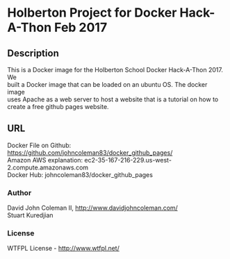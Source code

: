 # Holberton Project for Docker Hack-A-Thon Feb 2017

## Description
This is a Docker image for the Holberton School Docker Hack-A-Thon 2017.  We  
built a Docker image that can be loaded on an ubuntu OS.  The docker image  
uses Apache as a web server to host a website that is a tutorial on how to  
create a free github pages website.  

## URL

Docker File on Github: https://github.com/johncoleman83/docker_github_pages/  
Amazon AWS explanation: ec2-35-167-216-229.us-west-2.compute.amazonaws.com  
Docker Hub: johncoleman83/docker_github_pages  

### Author

David John Coleman II, http://www.davidjohncoleman.com/  
Stuart Kuredjian  

### License

WTFPL License - http://www.wtfpl.net/
